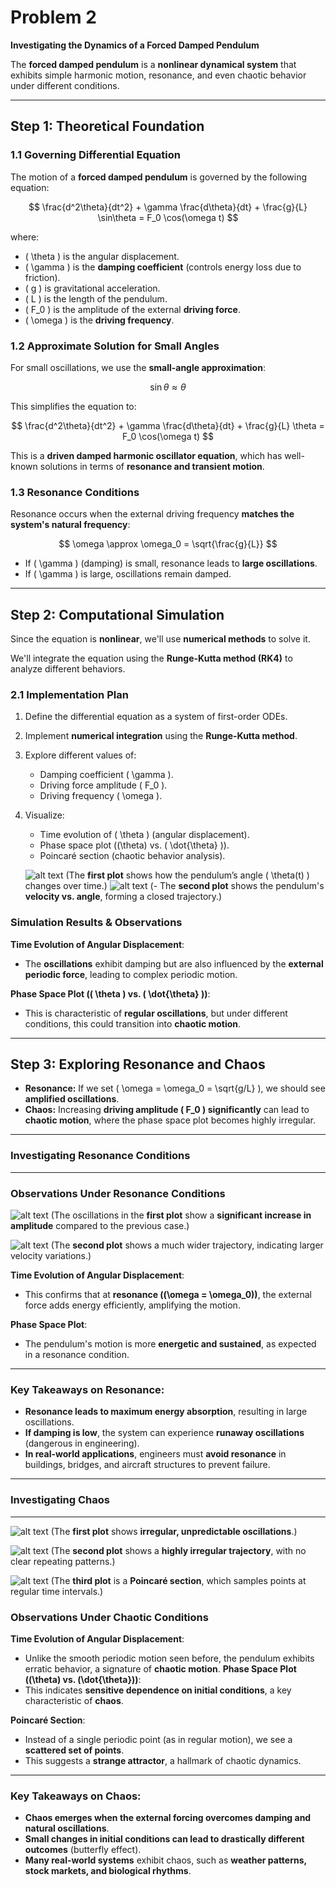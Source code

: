 # Problem 2

**Investigating the Dynamics of a Forced Damped Pendulum** 

The **forced damped pendulum** is a **nonlinear dynamical system** that exhibits simple harmonic motion, resonance, and even chaotic behavior under different conditions. 

---

## Step 1: Theoretical Foundation

### 1.1 Governing Differential Equation
The motion of a **forced damped pendulum** is governed by the following equation:

$$
\frac{d^2\theta}{dt^2} + \gamma \frac{d\theta}{dt} + \frac{g}{L} \sin\theta = F_0 \cos(\omega t)
$$

where:
- \( \theta \) is the angular displacement.
- \( \gamma \) is the **damping coefficient** (controls energy loss due to friction).
- \( g \) is gravitational acceleration.
- \( L \) is the length of the pendulum.
- \( F_0 \) is the amplitude of the external **driving force**.
- \( \omega \) is the **driving frequency**.

### 1.2 Approximate Solution for Small Angles
For small oscillations, we use the **small-angle approximation**:  

$$
\sin\theta \approx \theta
$$

This simplifies the equation to:

$$
\frac{d^2\theta}{dt^2} + \gamma \frac{d\theta}{dt} + \frac{g}{L} \theta = F_0 \cos(\omega t)
$$

This is a **driven damped harmonic oscillator equation**, which has well-known solutions in terms of **resonance and transient motion**.

### 1.3 Resonance Conditions
Resonance occurs when the external driving frequency **matches the system's natural frequency**:

$$
\omega \approx \omega_0 = \sqrt{\frac{g}{L}}
$$

- If \( \gamma \) (damping) is small, resonance leads to **large oscillations**.
- If \( \gamma \) is large, oscillations remain damped.

---

## Step 2: Computational Simulation
Since the equation is **nonlinear**, we'll use **numerical methods** to solve it.

We'll integrate the equation using the **Runge-Kutta method (RK4)** to analyze different behaviors.

### 2.1 Implementation Plan
1. Define the differential equation as a system of first-order ODEs.
2. Implement **numerical integration** using the **Runge-Kutta method**.
3. Explore different values of:
   - Damping coefficient \( \gamma \).
   - Driving force amplitude \( F_0 \).
   - Driving frequency \( \omega \).
4. Visualize:
   - Time evolution of \( \theta \) (angular displacement).
   - Phase space plot (\(\theta\) vs. \( \dot{\theta} \)).
   - Poincaré section (chaotic behavior analysis).

   ![alt text](image.png)
      (The **first plot** shows how the pendulum’s angle \( \theta(t) \) changes over time.)
   ![alt text](image-1.png)
      (- The **second plot** shows the pendulum's **velocity vs. angle**, forming a closed trajectory.)


### Simulation Results & Observations 

**Time Evolution of Angular Displacement**:
- The **oscillations** exhibit damping but are also influenced by the **external periodic force**, leading to complex periodic motion.

**Phase Space Plot (\( \theta \) vs. \( \dot{\theta} \))**:
- This is characteristic of **regular oscillations**, but under different conditions, this could transition into **chaotic motion**.

---

## Step 3: Exploring Resonance and Chaos
- **Resonance:** If we set \( \omega = \omega_0 = \sqrt{g/L} \), we should see **amplified oscillations**.
- **Chaos:** Increasing **driving amplitude \( F_0 \) significantly** can lead to **chaotic motion**, where the phase space plot becomes highly irregular.

---
### Investigating Resonance Conditions 
---
### **Observations Under Resonance Conditions** 
   
   ![alt text](<Forced Damped Pendulum Motion Under Resonance.png>)
   (The oscillations in the **first plot** show a **significant increase in amplitude** compared to the previous case.)

   ![alt text](<Phase Space Plot Under Resonance.png>)
   (The **second plot** shows a much wider trajectory, indicating larger velocity variations.)

**Time Evolution of Angular Displacement**: 
 - This confirms that at **resonance (\(\omega = \omega_0\))**, the external force adds energy efficiently, amplifying the motion.
   
**Phase Space Plot**:
- The pendulum's motion is more **energetic and sustained**, as expected in a resonance condition.
---

### Key Takeaways on Resonance:
- **Resonance leads to maximum energy absorption**, resulting in large oscillations.  
- **If damping is low**, the system can experience **runaway oscillations** (dangerous in engineering).  
- **In real-world applications**, engineers must **avoid resonance** in buildings, bridges, and aircraft structures to prevent failure.

---
### Investigating Chaos 
---

![alt text](<Forced Damped Pendulum Motion Under Chaotic Con.png>)
      (The **first plot** shows **irregular, unpredictable oscillations**.)


![alt text](<Phase Space Plot Under Chaotic Conditions.png>)
      (The **second plot** shows a **highly irregular trajectory**, with no clear repeating patterns.)


![alt text](<Poincaré Section (Indicating Chaos).png>)
      (The **third plot** is a **Poincaré section**, which samples points at regular time intervals.)

### Observations Under Chaotic Conditions

**Time Evolution of Angular Displacement**:
- Unlike the smooth periodic motion seen before, the pendulum exhibits erratic behavior, a signature of **chaotic motion**.
**Phase Space Plot (\(\theta\) vs. \(\dot{\theta}\))**:   
- This indicates **sensitive dependence on initial conditions**, a key characteristic of **chaos**.

**Poincaré Section**:  
- Instead of a single periodic point (as in regular motion), we see a **scattered set of points**.
- This suggests a **strange attractor**, a hallmark of chaotic dynamics.

---

### **Key Takeaways on Chaos:**
- **Chaos emerges when the external forcing overcomes damping and natural oscillations**.  
- **Small changes in initial conditions can lead to drastically different outcomes** (butterfly effect).  
- **Many real-world systems** exhibit chaos, such as **weather patterns, stock markets, and biological rhythms**.  



